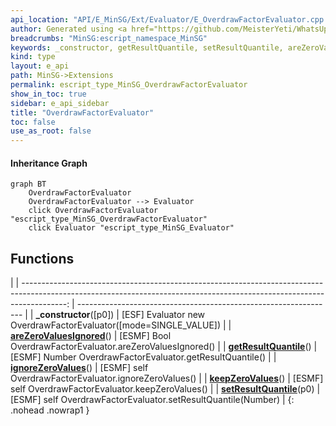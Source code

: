 ```yaml
---
api_location: "API/E_MinSG/Ext/Evaluator/E_OverdrawFactorEvaluator.cpp:18:44"
author: Generated using <a href="https://github.com/MeisterYeti/WhatsUpDoc">WhatsUpDoc</a>
breadcrumbs: "MinSG:escript_namespace_MinSG"
keywords: _constructor, getResultQuantile, setResultQuantile, areZeroValuesIgnored, ignoreZeroValues, keepZeroValues
kind: type
layout: e_api
path: MinSG->Extensions
permalink: escript_type_MinSG_OverdrawFactorEvaluator
show_in_toc: true
sidebar: e_api_sidebar
title: "OverdrawFactorEvaluator"
toc: false
use_as_root: false
---
```


#### Inheritance Graph

```mermaid
graph BT
	OverdrawFactorEvaluator
	OverdrawFactorEvaluator --> Evaluator
	click OverdrawFactorEvaluator "escript_type_MinSG_OverdrawFactorEvaluator"
	click Evaluator "escript_type_MinSG_Evaluator"
```

## Functions

|
| -----------------------------------------------------------------------------------------------------------------------------------------------------------------------: | ---------------------------------------------------------------- | 
| **_constructor**([p0])                                                                                                                                                   | [ESF] Evaluator new OverdrawFactorEvaluator([mode=SINGLE_VALUE]) | 
| **[areZeroValuesIgnored](classMinSG_1_1Evaluators_1_1OverdrawFactorEvaluator#classMinSG_1_1Evaluators_1_1OverdrawFactorEvaluator_1a359aabb714af5e4a3a48738967172efe)**() | [ESMF] Bool OverdrawFactorEvaluator.areZeroValuesIgnored()       | 
| **[getResultQuantile](classMinSG_1_1Evaluators_1_1OverdrawFactorEvaluator#classMinSG_1_1Evaluators_1_1OverdrawFactorEvaluator_1a6527cac79e2b963171cb2a2fcef0f6f3)**()    | [ESMF] Number OverdrawFactorEvaluator.getResultQuantile()        | 
| **[ignoreZeroValues](classMinSG_1_1Evaluators_1_1OverdrawFactorEvaluator#classMinSG_1_1Evaluators_1_1OverdrawFactorEvaluator_1a42f25231c22a2c1f03652fee54484f99)**()     | [ESMF] self OverdrawFactorEvaluator.ignoreZeroValues()           | 
| **[keepZeroValues](classMinSG_1_1Evaluators_1_1OverdrawFactorEvaluator#classMinSG_1_1Evaluators_1_1OverdrawFactorEvaluator_1ad0947405db3a7c2c6d37cf62dc3160f8)**()       | [ESMF] self OverdrawFactorEvaluator.keepZeroValues()             | 
| **[setResultQuantile](classMinSG_1_1Evaluators_1_1OverdrawFactorEvaluator#classMinSG_1_1Evaluators_1_1OverdrawFactorEvaluator_1a8d32e25d529dc3a94f543fe069d3bfd0)**(p0)  | [ESMF] self OverdrawFactorEvaluator.setResultQuantile(Number)    | 
{: .nohead .nowrap1 }

